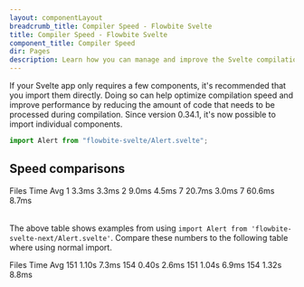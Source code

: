 ```yaml
---
layout: componentLayout
breadcrumb_title: Compiler Speed - Flowbite Svelte
title: Compiler Speed - Flowbite Svelte
component_title: Compiler Speed
dir: Pages
description: Learn how you can manage and improve the Svelte compilation speed when using the Flowbite Svelte library by checking out this tutorial
---
```


<script>
  import { Table, TableBody, TableBodyCell, TableBodyRow, TableHead, TableHeadCell } from '$lib'
  
</script>

If your Svelte app only requires a few components, it's recommended that you import them directly. Doing so can help optimize compilation speed and improve performance by reducing the amount of code that needs to be processed during compilation. Since version 0.34.1, it's now possible to import individual components.

```js
import Alert from "flowbite-svelte/Alert.svelte";
```

## Speed comparisons

<Table class="my-8">
  <TableHead>
    <TableHeadCell>Files</TableHeadCell>
    <TableHeadCell>Time</TableHeadCell>
    <TableHeadCell>Avg</TableHeadCell>
  </TableHead>
  <TableBody>
    <TableBodyRow>
      <TableBodyCell>1</TableBodyCell>
      <TableBodyCell>3.3ms</TableBodyCell>
      <TableBodyCell>3.3ms</TableBodyCell>
    </TableBodyRow>
    <TableBodyRow>
      <TableBodyCell>2</TableBodyCell>
      <TableBodyCell>9.0ms</TableBodyCell>
      <TableBodyCell>4.5ms</TableBodyCell>
    </TableBodyRow>
    <TableBodyRow>
      <TableBodyCell>7</TableBodyCell>
      <TableBodyCell>20.7ms</TableBodyCell>
      <TableBodyCell>3.0ms</TableBodyCell>
    </TableBodyRow>
    <TableBodyRow>
      <TableBodyCell>7</TableBodyCell>
      <TableBodyCell>60.6ms</TableBodyCell>
      <TableBodyCell>8.7ms</TableBodyCell>
    </TableBodyRow>
  </TableBody>
</Table>

The above table shows examples from using `import Alert from 'flowbite-svelte-next/Alert.svelte'`. Compare these numbers to the following table where using normal import.

<Table class="my-8">
  <TableHead>
    <TableHeadCell>Files</TableHeadCell>
    <TableHeadCell>Time</TableHeadCell>
    <TableHeadCell>Avg</TableHeadCell>
  </TableHead>
  <TableBody>
    <TableBodyRow>
      <TableBodyCell>151</TableBodyCell>
      <TableBodyCell>1.10s</TableBodyCell>
      <TableBodyCell>7.3ms</TableBodyCell>
    </TableBodyRow>
    <TableBodyRow>
      <TableBodyCell>154</TableBodyCell>
      <TableBodyCell>0.40s</TableBodyCell>
      <TableBodyCell>2.6ms</TableBodyCell>
    </TableBodyRow>
    <TableBodyRow>
      <TableBodyCell>151</TableBodyCell>
      <TableBodyCell>1.04s</TableBodyCell>
      <TableBodyCell>6.9ms</TableBodyCell>
    </TableBodyRow>
    <TableBodyRow>
      <TableBodyCell>154</TableBodyCell>
      <TableBodyCell>1.32s</TableBodyCell>
      <TableBodyCell>8.8ms</TableBodyCell>
    </TableBodyRow>
  </TableBody>
</Table>
